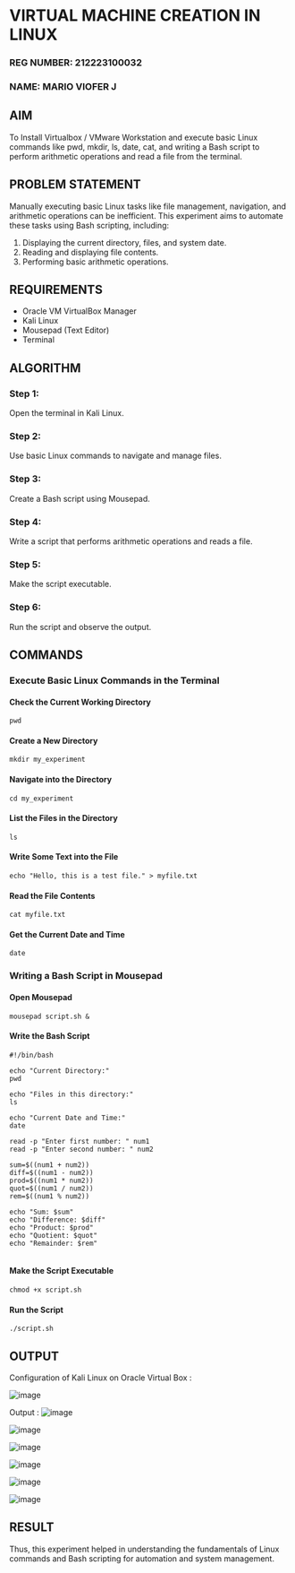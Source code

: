 # VIRTUAL MACHINE CREATION IN LINUX

### REG NUMBER: 212223100032
### NAME: MARIO VIOFER J

## AIM

To Install Virtualbox / VMware Workstation and execute basic Linux commands like pwd, mkdir, ls, date, cat, and writing a Bash script to perform arithmetic operations and read a file from the terminal.

## PROBLEM STATEMENT

Manually executing basic Linux tasks like file management, navigation, and arithmetic operations can be inefficient. This experiment aims to automate these tasks using Bash scripting, including:
1. Displaying the current directory, files, and system date.
2. Reading and displaying file contents.
3. Performing basic arithmetic operations.

## REQUIREMENTS
- Oracle VM VirtualBox Manager
- Kali Linux
- Mousepad (Text Editor)
- Terminal

## ALGORITHM
 ### Step 1: 
 Open the terminal in Kali Linux.
 ### Step 2:
 Use basic Linux commands to navigate and manage files.
 ### Step 3:
 Create a Bash script using Mousepad.
 ### Step 4:
 Write a script that performs arithmetic operations and reads a file.
 ### Step 5:
 Make the script executable.
 ### Step 6:
 Run the script and observe the output.
 
## COMMANDS

###  Execute Basic Linux Commands in the Terminal
#### Check the Current Working Directory
```
pwd
```
#### Create a New Directory
```
mkdir my_experiment
```

#### Navigate into the Directory
```
cd my_experiment
```
#### List the Files in the Directory
```
ls
```

#### Write Some Text into the File
```
echo "Hello, this is a test file." > myfile.txt
```

#### Read the File Contents
```
cat myfile.txt
```
#### Get the Current Date and Time
```
date
```

###  Writing a Bash Script in Mousepad
#### Open Mousepad
```
mousepad script.sh &
```

#### Write the Bash Script

```
#!/bin/bash 

echo "Current Directory:"
pwd

echo "Files in this directory:"
ls

echo "Current Date and Time:"
date

read -p "Enter first number: " num1
read -p "Enter second number: " num2

sum=$((num1 + num2))
diff=$((num1 - num2))
prod=$((num1 * num2))
quot=$((num1 / num2))
rem=$((num1 % num2))

echo "Sum: $sum"
echo "Difference: $diff"
echo "Product: $prod"
echo "Quotient: $quot"
echo "Remainder: $rem"


```
####  Make the Script Executable
```
chmod +x script.sh
```

#### Run the Script
```
./script.sh
```

## OUTPUT

Configuration of Kali Linux on Oracle Virtual Box :

![image](https://github.com/user-attachments/assets/83f47f18-6b45-4f19-8068-7bb8b1baf013)

Output : 
![image](https://github.com/user-attachments/assets/b6972153-77e9-451a-be06-6b10cea2cf8c)

![image](https://github.com/user-attachments/assets/bba908d5-32ac-4576-b9b2-5e0350f13145)

![image](https://github.com/user-attachments/assets/6aa56f03-7b37-462e-956a-a40edd0ce13c)

![image](https://github.com/user-attachments/assets/3ecb0ed4-693e-420a-8e16-5da8d513b06b)

![image](https://github.com/user-attachments/assets/c76c4469-4f99-40e2-a373-d7be3becb13d)

![image](https://github.com/user-attachments/assets/7541a787-048c-4c59-8663-f3aa5745b04e)


## RESULT
Thus, this experiment helped in understanding the fundamentals of Linux commands and Bash scripting for automation and system management.

  


